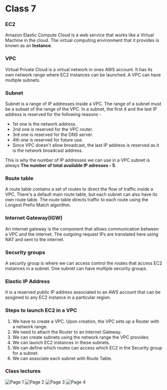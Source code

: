 # Class 7

### EC2

Amazon Elastic Compute Cloud is a web service that works like a Virtual Machine in the cloud. The virtual computing environment that it provides is known as an **Instance**.

### VPC

Virtual Private Cloud is a virtual network in ones AWS account. It has its own network range where EC2 instances can be launched. A VPC can have multiple subnets.

### Subnet

Subnet is a range of IP addresses inside a VPC. The range of a subnet must be a subset of the range of the VPC. In a subnet, the first 4 and the last IP address is reserved for the following reasons -

- 1st one is the network address.
- 2nd one is reserved for the VPC router.
- 3rd one is reserved for the DNS server.
- 4th one is reserved for future use.
- Since VPC doesn't allow broadcast, the last IP address is reserved as it is the network broadcast address.

This is why the number of IP addresses we can use in a VPC subnet is always **The number of total available IP adresses - 5**.

### Route table

A route table contains a set of routes to direct the flow of traffic inside a VPC. There's a default main route table, but each subnet can also have its own route table. The route table directs traffic to each route using the Longest Prefix Match algorithm.

### Internet Gateway(IGW)

An internet gateway is the component that allows communication between a VPC and the internet. The outgoing request IPs are translated here using NAT and sent to the internet.

### Security groups

A security group is where we can access control the routes that access EC2 instances in a subnet. One subnet can have multiple security groups.

### Elastic IP Address

It is a reserved public IP address associated to an AWS account that can be assgined to any EC2 instance in a particular region.

### Steps to launch EC2 in a VPC

1. We have to create a VPC. Upon creation, the VPC sets up a Router with a network range.
2. We need to attach the Router to an Internet Gateway.
3. We can create subnets using the network range the VPC provides.
4. We can launch EC2 instances in these subnets.
5. We can define which routes can access which EC2 in the Security group for a subnet.
6. We can associate each subnet with Route Table.

### Class lectures

![Page 1](./assets/class_7_page_1.jpg "Page 1")
![Page 2](./assets/class_7_page_2.jpg "Page 2")
![Page 3](./assets/class_7_page_3.jpg "Page 3")
![Page 4](./assets/class_7_page_4.jpg "Page 4")
